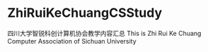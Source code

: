 # ZhiRuiKeChuangCSStudy
四川大学智锐科创计算机协会教学内容汇总
This is Zhi Rui Ke Chuang Computer Association of Sichuan University

